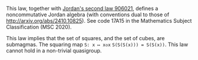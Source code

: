 This law, together with [Jordan's second law 906021](https://teorth.github.io/equational_theories/implications/?906021), defines a noncommutative Jordan algebra (with conventions dual to those of http://arxiv.org/abs/2410.10825).  See code 17A15 in the Mathematics Subject Classification (MSC 2020).

This law implies that the set of squares, and the set of cubes, are submagmas.  The squaring map `S: x ↦ x◇x`  `S(S(S(x))) = S(S(x))`.  This law cannot hold in a non-trivial quasigroup.

